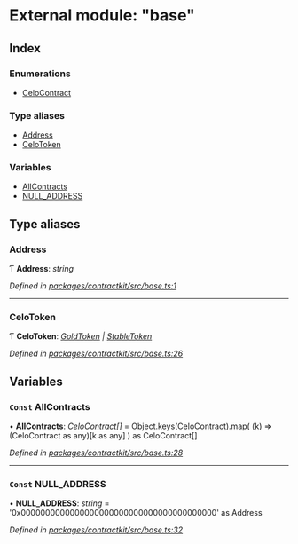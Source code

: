 # External module: "base"

## Index

### Enumerations

* [CeloContract](../enums/_base_.celocontract.md)

### Type aliases

* [Address](_base_.md#address)
* [CeloToken](_base_.md#celotoken)

### Variables

* [AllContracts](_base_.md#const-allcontracts)
* [NULL_ADDRESS](_base_.md#const-null_address)

## Type aliases

###  Address

Ƭ **Address**: *string*

*Defined in [packages/contractkit/src/base.ts:1](https://github.com/celo-org/celo-monorepo/blob/06adf8b7a/packages/contractkit/src/base.ts#L1)*

___

###  CeloToken

Ƭ **CeloToken**: *[GoldToken](../enums/_base_.celocontract.md#goldtoken) | [StableToken](../enums/_base_.celocontract.md#stabletoken)*

*Defined in [packages/contractkit/src/base.ts:26](https://github.com/celo-org/celo-monorepo/blob/06adf8b7a/packages/contractkit/src/base.ts#L26)*

## Variables

### `Const` AllContracts

• **AllContracts**: *[CeloContract](../enums/_base_.celocontract.md)[]* = Object.keys(CeloContract).map(
  (k) => (CeloContract as any)[k as any]
) as CeloContract[]

*Defined in [packages/contractkit/src/base.ts:28](https://github.com/celo-org/celo-monorepo/blob/06adf8b7a/packages/contractkit/src/base.ts#L28)*

___

### `Const` NULL_ADDRESS

• **NULL_ADDRESS**: *string* = '0x0000000000000000000000000000000000000000' as Address

*Defined in [packages/contractkit/src/base.ts:32](https://github.com/celo-org/celo-monorepo/blob/06adf8b7a/packages/contractkit/src/base.ts#L32)*
